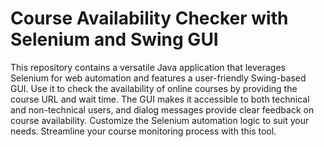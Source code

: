 # Course Availability Checker with Selenium and Swing GUI
This repository contains a versatile Java application that leverages Selenium for web automation and features a user-friendly Swing-based GUI. Use it to check the availability of online courses by providing the course URL and wait time. The GUI makes it accessible to both technical and non-technical users, and dialog messages provide clear feedback on course availability. Customize the Selenium automation logic to suit your needs. Streamline your course monitoring process with this tool.
